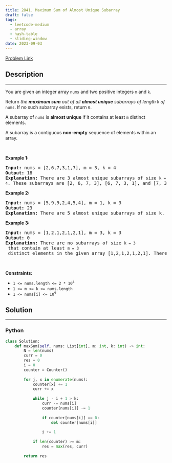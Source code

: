 ```yaml
---
title: 2841. Maximum Sum of Almost Unique Subarray
draft: false
tags: 
  - leetcode-medium
  - array
  - hash-table
  - sliding-window
date: 2023-09-03
---
```


[Problem Link](https://leetcode.com/problems/maximum-sum-of-almost-unique-subarray/)

## Description

---
<p>You are given an integer array <code>nums</code> and two positive integers <code>m</code> and <code>k</code>.</p>

<p>Return <em>the <strong>maximum sum</strong> out of all <strong>almost unique</strong> subarrays of length </em><code>k</code><em> of</em> <code>nums</code>. If no such subarray exists, return <code>0</code>.</p>

<p>A subarray of <code>nums</code> is <strong>almost unique</strong> if it contains at least <code>m</code> distinct elements.</p>

<p>A subarray is a contiguous <strong>non-empty</strong> sequence of elements within an array.</p>

<p>&nbsp;</p>
<p><strong class="example">Example 1:</strong></p>

<pre>
<strong>Input:</strong> nums = [2,6,7,3,1,7], m = 3, k = 4
<strong>Output:</strong> 18
<strong>Explanation:</strong> There are 3 almost unique subarrays of size <code>k = 4</code>. These subarrays are [2, 6, 7, 3], [6, 7, 3, 1], and [7, 3, 1, 7]. Among these subarrays, the one with the maximum sum is [2, 6, 7, 3] which has a sum of 18.
</pre>

<p><strong class="example">Example 2:</strong></p>

<pre>
<strong>Input:</strong> nums = [5,9,9,2,4,5,4], m = 1, k = 3
<strong>Output:</strong> 23
<strong>Explanation:</strong> There are 5 almost unique subarrays of size k. These subarrays are [5, 9, 9], [9, 9, 2], [9, 2, 4], [2, 4, 5], and [4, 5, 4]. Among these subarrays, the one with the maximum sum is [5, 9, 9] which has a sum of 23.
</pre>

<p><strong class="example">Example 3:</strong></p>

<pre>
<strong>Input:</strong> nums = [1,2,1,2,1,2,1], m = 3, k = 3
<strong>Output:</strong> 0
<strong>Explanation:</strong> There are no subarrays of size <code>k = 3</code> that contain at least <code>m = 3</code> distinct elements in the given array [1,2,1,2,1,2,1]. Therefore, no almost unique subarrays exist, and the maximum sum is 0.
</pre>

<p>&nbsp;</p>
<p><strong>Constraints:</strong></p>

<ul>
	<li><code>1 &lt;= nums.length &lt;= 2 * 10<sup>4</sup></code></li>
	<li><code>1 &lt;= m &lt;= k &lt;= nums.length</code></li>
	<li><code>1 &lt;= nums[i] &lt;= 10<sup>9</sup></code></li>
</ul>


## Solution

---
### Python
``` py title='maximum-sum-of-almost-unique-subarray'
class Solution:
    def maxSum(self, nums: List[int], m: int, k: int) -> int:
        N = len(nums)
        curr = 0
        res = 0
        i = 0
        counter = Counter()
        
        for j, x in enumerate(nums):
            counter[x] += 1
            curr += x
            
            while j - i + 1 > k:
                curr -= nums[i]
                counter[nums[i]] -= 1
                
                if counter[nums[i]] == 0:
                    del counter[nums[i]]
                
                i += 1
            
            if len(counter) >= m:
                res = max(res, curr)
                
        return res
```

